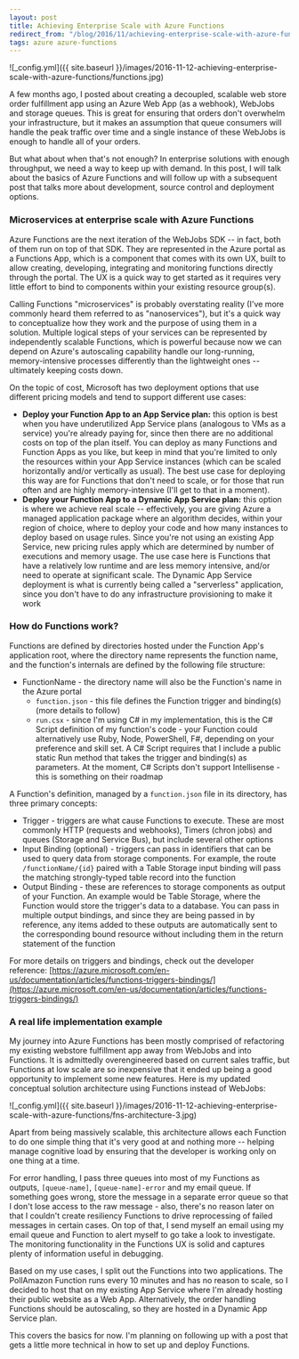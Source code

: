 ```yaml
---
layout: post
title: Achieving Enterprise Scale with Azure Functions
redirect_from: "/blog/2016/11/achieving-enterprise-scale-with-azure-functions/"
tags: azure azure-functions
---
```


![_config.yml]({{ site.baseurl }}/images/2016-11-12-achieving-enterprise-scale-with-azure-functions/functions.jpg)

A few months ago, I posted about creating a decoupled, scalable web store order fulfillment app using an Azure Web App (as a webhook), WebJobs and storage queues. This is great for ensuring that orders don't overwhelm your infrastructure, but it makes an assumption that queue consumers will handle the peak traffic over time and a single instance of these WebJobs is enough to handle all of your orders.

But what about when that's not enough? In enterprise solutions with enough throughput, we need a way to keep up with demand. In this post, I will talk about the basics of Azure Functions and will follow up with a subsequent post that talks more about development, source control and deployment options.

<!--more-->

### Microservices at enterprise scale with Azure Functions
Azure Functions are the next iteration of the WebJobs SDK -- in fact, both of them run on top of that SDK. They are represented in the Azure portal as a Functions App, which is a component that comes with its own UX, built to allow creating, developing, integrating and monitoring functions directly through the portal. The UX is a quick way to get started as it requires very little effort to bind to components within your existing resource group(s).

Calling Functions "microservices" is probably overstating reality (I've more commonly heard them referred to as "nanoservices"), but it's a quick way to conceptualize how they work and the purpose of using them in a solution. Multiple logical steps of your services can be represented by independently scalable Functions, which is powerful because now we can depend on Azure's autoscaling capability handle our long-running, memory-intensive processes differently than the lightweight ones -- ultimately keeping costs down.

On the topic of cost, Microsoft has two deployment options that use different pricing models and tend to support different use cases:

* **Deploy your Function App to an App Service plan:** this option is best when you have underutilized App Service plans (analogous to VMs as a service) you're already paying for, since then there are no additional costs on top of the plan itself. You can deploy as many Functions and Function Apps as you like, but keep in mind that you're limited to only the resources within your App Service instances (which can be scaled horizontally and/or vertically as usual). The best use case for deploying this way are for Functions that don't need to scale, or for those that run often and are highly memory-intensive (I'll get to that in a moment).
* **Deploy your Function App to a Dynamic App Service plan:** this option is where we achieve real scale -- effectively, you are giving Azure a managed application package where an algorithm decides, within your region of choice, where to deploy your code and how many instances to deploy based on usage rules. Since you're not using an existing App Service, new pricing rules apply which are determined by number of executions and memory usage. The use case here is Functions that have a relatively low runtime and are less memory intensive, and/or need to operate at significant scale. The Dynamic App Service deployment is what is currently being called a "serverless" application, since you don't have to do any infrastructure provisioning to make it work

### How do Functions work?
Functions are defined by directories hosted under the Function App's application root, where the directory name represents the function name, and the function's internals are defined by the following file structure:

* FunctionName - the directory name will also be the Function's name in the Azure portal
    * `function.json` - this file defines the Function trigger and binding(s) (more details to follow)
    * `run.csx` - since I'm using C# in my implementation, this is the C# Script definition of my function's code - your Function could alternatively use Ruby, Node, PowerShell, F#, depending on your preference and skill set. A C# Script requires that I include a public static Run method that takes the trigger and binding(s) as parameters. At the moment, C# Scripts don't support Intellisense - this is something on their roadmap

A Function's definition, managed by a `function.json` file in its directory, has three primary concepts:

* Trigger - triggers are what cause Functions to execute. These are most commonly HTTP (requests and webhooks), Timers (chron jobs) and queues (Storage and Service Bus), but include several other options
* Input Binding (optional) - triggers can pass in identifiers that can be used to query data from storage components. For example, the route `/functionName/{id}` paired with a Table Storage input binding will pass the matching strongly-typed table record into the function
* Output Binding - these are references to storage components as output of your Function. An example would be Table Storage, where the Function would store the trigger's data to a database. You can pass in multiple output bindings, and since they are being passed in by reference, any items added to these outputs are automatically sent to the corresponding bound resource without including them in the return statement of the function

For more details on triggers and bindings, check out the developer reference: [https://azure.microsoft.com/en-us/documentation/articles/functions-triggers-bindings/](https://azure.microsoft.com/en-us/documentation/articles/functions-triggers-bindings/)

### A real life implementation example
My journey into Azure Functions has been mostly comprised of refactoring my existing webstore fulfillment app away from WebJobs and into Functions. It is admittedly overengineered based on current sales traffic, but Functions at low scale are so inexpensive that it ended up being a good opportunity to implement some new features. Here is my updated conceptual solution architecture using Functions instead of WebJobs:

![_config.yml]({{ site.baseurl }}/images/2016-11-12-achieving-enterprise-scale-with-azure-functions/fns-architecture-3.jpg)

Apart from being massively scalable, this architecture allows each Function to do one simple thing that it's very good at and nothing more -- helping manage cognitive load by ensuring that the developer is working only on one thing at a time.

For error handling, I pass three queues into most of my Functions as outputs, `[queue-name]`, `[queue-name]-error` and my email queue. If something goes wrong, store the message in a separate error queue so that I don't lose access to the raw message - also, there's no reason later on that I couldn't create resiliency Functions to drive reprocessing of failed messages in certain cases. On top of that, I send myself an email using my email queue and Function to alert myself to go take a look to investigate. The monitoring functionality in the Functions UX is solid and captures plenty of information useful in debugging.

Based on my use cases, I split out the Functions into two applications. The PollAmazon Function runs every 10 minutes and has no reason to scale, so I decided to host that on my existing App Service where I'm already hosting their public website as a Web App. Alternatively, the order handling Functions should be autoscaling, so they are hosted in a Dynamic App Service plan.

This covers the basics for now. I'm planning on following up with a post that gets a little more technical in how to set up and deploy Functions.